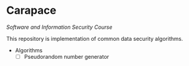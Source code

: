 # Carapace

*Software and Information Security Course*

This repository is implementation of common data security algorithms.

- Algorithms
  - [ ] Pseudorandom number generator